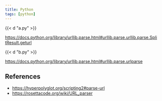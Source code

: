 ```yaml
---
title: Python
tags: [python]
---
```


{{< d "a.py" >}}

<https://docs.python.org/library/urllib.parse.html#urllib.parse.urllib.parse.SplitResult.geturl>

{{< d "b.py" >}}

<https://docs.python.org/library/urllib.parse.html#urllib.parse.urlparse>

## References

- <https://hyperpolyglot.org/scripting2#parse-url>
- <https://rosettacode.org/wiki/URL_parser>

